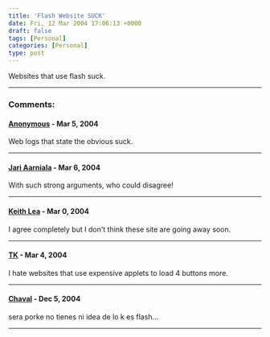 ```yaml
---
title: 'Flash Website SUCK'
date: Fri, 12 Mar 2004 17:06:13 +0000
draft: false
tags: [Personal]
categories: [Personal]
type: post
---
```


Websites that use flash suck.

---
### Comments:

#### [Anonymous]( "") - <time datetime="2004-03-12 17:18:46">Mar 5, 2004</time>

Web logs that state the obvious suck.

---
#### [Jari Aarniala]( "") - <time datetime="2004-03-13 06:47:55">Mar 6, 2004</time>

With such strong arguments, who could disagree!

---
#### [Keith Lea]( "keith@cs.oswego.edu") - <time datetime="2004-03-14 03:37:36">Mar 0, 2004</time>

I agree completely but I don't think these site are going away soon.

---
#### [TK]( "") - <time datetime="2004-03-25 15:57:20">Mar 4, 2004</time>

I hate websites that use expensive applets to load 4 buttons more.

---
#### [Chaval](http://www.graphics.cl "chaval@surnet.cl") - <time datetime="2004-12-10 17:36:53">Dec 5, 2004</time>

sera porke no tienes ni idea de lo k es flash...

---
